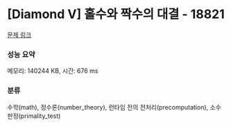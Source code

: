 # [Diamond V] 홀수와 짝수의 대결 - 18821 

[문제 링크](https://www.acmicpc.net/problem/18821) 

### 성능 요약

메모리: 140244 KB, 시간: 676 ms

### 분류

수학(math), 정수론(number_theory), 런타임 전의 전처리(precomputation), 소수 판정(primality_test)

